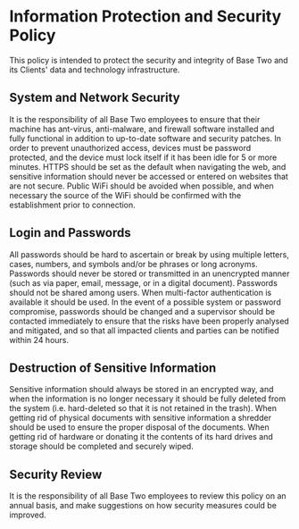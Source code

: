 # Information Protection and Security Policy
This policy is intended to protect the security and integrity of Base Two and its Clients' data and technology infrastructure.

## System and Network Security

It is the responsibility of all Base Two employees to ensure that their machine has ant-virus, anti-malware, and firewall software installed and fully functional in addition to up-to-date software and security patches. In order to prevent unauthorized access, devices must be password protected, and the device must lock itself if it has been idle for 5 or more minutes. HTTPS should be set as the default when navigating the web, and sensitive information should never be accessed or entered on websites that are not secure. Public WiFi should be avoided when possible, and when necessary the source of the WiFi should be confirmed with the establishment prior to connection.

## Login and Passwords

All passwords should be hard to ascertain or break by using multiple letters, cases, numbers, and symbols and/or be phrases or long acronyms. Passwords should never be stored or transmitted in an unencrypted manner (such as via paper, email, message, or in a digital document). Passwords should not be shared among users. When multi-factor authentication is available it should be used. In the event of a possible system or password compromise, passwords should be changed and a supervisor should be contacted immediately to ensure that the risks have been properly analysed and mitigated, and so that all impacted clients and parties can be notified within 24 hours.

## Destruction of Sensitive Information

Sensitive information should always be stored in an encrypted way, and when the information is no longer necessary it should be fully deleted from the system (i.e. hard-deleted so that it is not retained in the trash). When getting rid of physical documents with sensitive information a shredder should be used to ensure the proper disposal of the documents. When getting rid of hardware or donating it the contents of its hard drives and storage should be completed and securely wiped.

## Security Review

It is the responsibility of all Base Two employees to review this policy on an annual basis, and make suggestions on how security measures could be improved.
